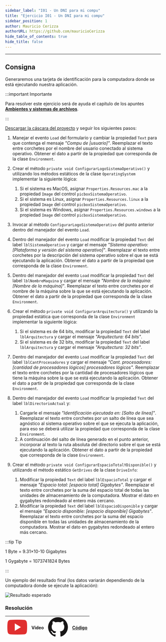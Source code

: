 ```yaml
---
sidebar_label: "I01 - Un DNI para mi compu"
title: "Ejercicio I01 - Un DNI para mi compu"
sidebar_position: 1
author: Mauricio Cerizza
authorURL: https://github.com/mauricioCerizza
hide_table_of_contents: true
hide_title: false
---
```

---

## Consigna
Generaremos una tarjeta de identificación para la computadora donde se está ejecutando nuestra aplicación.

:::important Importante

Para resolver este ejercicio será de ayuda el capítulo de los apuntes **[Ambientes y sistemas de archivos](../apuntes/ambientes-sistemas-archivos)**. 

:::

[Descargar la cáscara del proyecto](https://drive.google.com/file/d/1CPG9TLTR5LFLcMGLjHs576nPdkLuWSqd/view?usp=sharing) y seguir los siguientes pasos:

1. Manejar el evento `Load` del formulario y cambiar la propiedad `Text` para que contenga el mensaje *"Compu de [usuario]"*. Reemplazar el texto entre corchetes por el nombre del usuario conectado al sistema operativo. Obtener el dato a partir de la propiedad que corresponda de la clase `Environment`.

2. Crear el método `private void ConfigurarLogoSistemaOperativo()` y utilizando los métodos estáticos de la clase `OperatingSystem` implementar la siguiente lógica:
   1. Si el sistema es MacOS, asignar `Properties.Resources.mac` a la propiedad `Image` del control `picboxSistemaOperativo`.
   2. Si el sistema es Linux, asignar `Properties.Resources.linux` a la propiedad `Image` del control `picboxSistemaOperativo`.
   3. Si el sistema es Windows, asignar `Properties.Resources.windows` a la propiedad `Image` del control `picboxSistemaOperativo`.
   
3. Invocar al método `ConfigurarLogoSistemaOperativo` del punto anterior dentro del manejador del evento `Load`.

4. Dentro del manejador del evento `Load` modificar la propiedad `Text` del label `lblSistemaOperativo` y cargar el mensaje *"Sistema operativo: [Plataforma y versión del sistema operativo]"*. Reemplazar el texto entre corchetes por la descripción del sistema operativo sobre el que se está ejecutando la aplicación. Obtener el dato a partir de la propiedad que corresponda de la clase `Environment`.

5. Dentro del manejador del evento `Load` modificar la propiedad `Text` del label `lblNombreMaquina` y cargar el mensaje *"Nombre de la máquina: [Nombre de la máquina]"*. Reemplazar el texto entre corchetes por el nombre de la máquina sobre la que se está ejecutando la aplicación. Obtener el dato a partir de la propiedad que corresponda de la clase `Environment`.

6. Crear el método `private void ConfigurarArquitectura()` y utilizando la propiedad estática que corresponda de la clase `Environment` implementar la siguiente lógica:
   1. Si el sistema es de 64 bits, modificar la propiedad `Text` del label `lblArquitectura` y cargar el mensaje *"Arquitectura: 64 bits"*.
   2. Si el sistema es de 32 bits, modificar la propiedad `Text` del label `lblArquitectura` y cargar el mensaje *"Arquitectura: 32 bits"*.

7. Dentro del manejador del evento `Load` modificar la propiedad `Text` del label `lblCantProcesadores` y cargar el mensaje *"Cant. procesadores: [cantidad de procesadores lógicos] procesadores lógicos"*. Reemplazar el texto entre corchetes por la cantidad de procesadores lógicos que tiene la máquina sobre la que se está ejecutando la aplicación. Obtener el dato a partir de la propiedad que corresponda de la clase `Environment`.
   
8. Dentro del manejador del evento `Load` modificar la propiedad `Text` del label `lblDirectorioActual` y:
   1. Cargarle el mensaje *"Identificación ejecutada en: [Salto de línea]"*. Reemplazar el texto entre corchetes por un salto de línea que sea agnóstico al sistema operativo sobre el que se ejecuta la aplicación, para eso se deberá utilizar la propiedad que corresponda de la clase `Environment`.
   2. A continuación del salto de línea generado en el punto anterior, incorporar al texto la ruta absoluta del directorio sobre el que se está ejecutando la aplicación. Obtener el dato a partir de la propiedad que corresponda de la clase `Environment`.

9. Crear el método `private void ConfigurarEspacioTotalYDisponible()` y utilizando el método estático `GetDrives` de la clase `DriveInfo`:
   1. Modificar la propiedad `Text` del label `lblEspacioTotal` y cargar el mensaje *"Espacio total: [espacio total] Gigabytes"*. Reemplazar el texto entre corchetes por la suma del espacio total de todas las unidades de almacenamiento de la computadora. Mostrar el dato en gygabytes redondeado al entero más cercano.
   2. Modificar la propiedad `Text` del label `lblEspacioDisponible` y cargar el mensaje *"Espacio disponible: [espacio disponible] Gigabytes"*. Reemplazar el texto entre corchetes por la suma del espacio disponible en todas las unidades de almacenamiento de la computadora. Mostrar el dato en gygabytes redondeado al entero más cercano.

:::tip Tip

1 Byte = 9.31×10-10 Gigabytes

1 Gygabyte = 1073741824 Bytes

:::

Un ejemplo del resultado final (los datos variarán dependiendo de la computadora donde se ejecute la aplicación):

![Resultado esperado](/clases/14-serializacion/ejercicios/un-dni-para-mi-compu-result.png)

### Resolución
| ![img](/base/youtube.svg) | Video | ![img](/base/github.svg) | [Código](https://github.com/codeutnfra/programacion_2_laboratorio_2/tree/master/Ejercicios_Resueltos/Clase_14/I01_Un_DNI_para_mi_compu) |
| :-----------------------: | :---: | :----------------------: | :-------------------------------------------------------------------------------------------------------------------------------------: |
